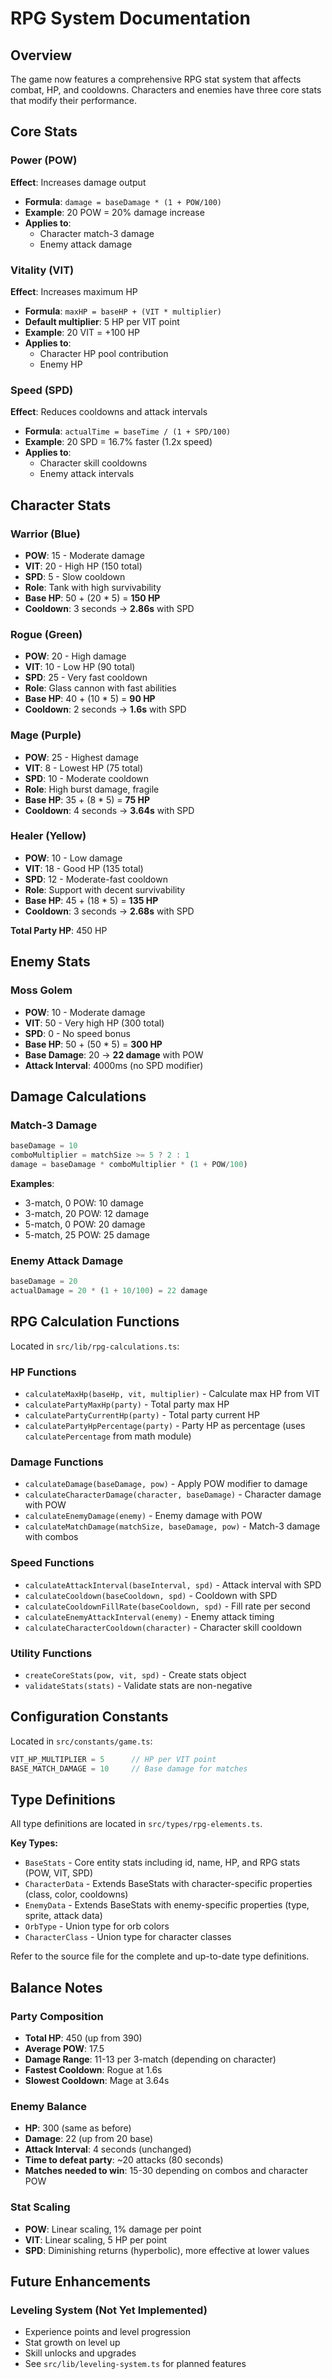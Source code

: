 # RPG System Documentation

## Overview
The game now features a comprehensive RPG stat system that affects combat, HP, and cooldowns. Characters and enemies have three core stats that modify their performance.

## Core Stats

### Power (POW)
**Effect**: Increases damage output
- **Formula**: `damage = baseDamage * (1 + POW/100)`
- **Example**: 20 POW = 20% damage increase
- **Applies to**:
  - Character match-3 damage
  - Enemy attack damage

### Vitality (VIT)
**Effect**: Increases maximum HP
- **Formula**: `maxHP = baseHP + (VIT * multiplier)`
- **Default multiplier**: 5 HP per VIT point
- **Example**: 20 VIT = +100 HP
- **Applies to**:
  - Character HP pool contribution
  - Enemy HP

### Speed (SPD)
**Effect**: Reduces cooldowns and attack intervals
- **Formula**: `actualTime = baseTime / (1 + SPD/100)`
- **Example**: 20 SPD = 16.7% faster (1.2x speed)
- **Applies to**:
  - Character skill cooldowns
  - Enemy attack intervals

## Character Stats

### Warrior (Blue)
- **POW**: 15 - Moderate damage
- **VIT**: 20 - High HP (150 total)
- **SPD**: 5 - Slow cooldown
- **Role**: Tank with high survivability
- **Base HP**: 50 + (20 * 5) = **150 HP**
- **Cooldown**: 3 seconds → **2.86s** with SPD

### Rogue (Green)
- **POW**: 20 - High damage
- **VIT**: 10 - Low HP (90 total)
- **SPD**: 25 - Very fast cooldown
- **Role**: Glass cannon with fast abilities
- **Base HP**: 40 + (10 * 5) = **90 HP**
- **Cooldown**: 2 seconds → **1.6s** with SPD

### Mage (Purple)
- **POW**: 25 - Highest damage
- **VIT**: 8 - Lowest HP (75 total)
- **SPD**: 10 - Moderate cooldown
- **Role**: High burst damage, fragile
- **Base HP**: 35 + (8 * 5) = **75 HP**
- **Cooldown**: 4 seconds → **3.64s** with SPD

### Healer (Yellow)
- **POW**: 10 - Low damage
- **VIT**: 18 - Good HP (135 total)
- **SPD**: 12 - Moderate-fast cooldown
- **Role**: Support with decent survivability
- **Base HP**: 45 + (18 * 5) = **135 HP**
- **Cooldown**: 3 seconds → **2.68s** with SPD

**Total Party HP**: 450 HP

## Enemy Stats

### Moss Golem
- **POW**: 10 - Moderate damage
- **VIT**: 50 - Very high HP (300 total)
- **SPD**: 0 - No speed bonus
- **Base HP**: 50 + (50 * 5) = **300 HP**
- **Base Damage**: 20 → **22 damage** with POW
- **Attack Interval**: 4000ms (no SPD modifier)

## Damage Calculations

### Match-3 Damage
```typescript
baseDamage = 10
comboMultiplier = matchSize >= 5 ? 2 : 1
damage = baseDamage * comboMultiplier * (1 + POW/100)
```

**Examples**:
- 3-match, 0 POW: 10 damage
- 3-match, 20 POW: 12 damage
- 5-match, 0 POW: 20 damage
- 5-match, 25 POW: 25 damage

### Enemy Attack Damage
```typescript
baseDamage = 20
actualDamage = 20 * (1 + 10/100) = 22 damage
```

## RPG Calculation Functions

Located in `src/lib/rpg-calculations.ts`:

### HP Functions
- `calculateMaxHp(baseHp, vit, multiplier)` - Calculate max HP from VIT
- `calculatePartyMaxHp(party)` - Total party max HP
- `calculatePartyCurrentHp(party)` - Total party current HP
- `calculatePartyHpPercentage(party)` - Party HP as percentage (uses `calculatePercentage` from math module)

### Damage Functions
- `calculateDamage(baseDamage, pow)` - Apply POW modifier to damage
- `calculateCharacterDamage(character, baseDamage)` - Character damage with POW
- `calculateEnemyDamage(enemy)` - Enemy damage with POW
- `calculateMatchDamage(matchSize, baseDamage, pow)` - Match-3 damage with combos

### Speed Functions
- `calculateAttackInterval(baseInterval, spd)` - Attack interval with SPD
- `calculateCooldown(baseCooldown, spd)` - Cooldown with SPD
- `calculateCooldownFillRate(baseCooldown, spd)` - Fill rate per second
- `calculateEnemyAttackInterval(enemy)` - Enemy attack timing
- `calculateCharacterCooldown(character)` - Character skill cooldown

### Utility Functions
- `createCoreStats(pow, vit, spd)` - Create stats object
- `validateStats(stats)` - Validate stats are non-negative

## Configuration Constants

Located in `src/constants/game.ts`:

```typescript
VIT_HP_MULTIPLIER = 5      // HP per VIT point
BASE_MATCH_DAMAGE = 10     // Base damage for matches
```

## Type Definitions

All type definitions are located in `src/types/rpg-elements.ts`.

**Key Types:**
- `BaseStats` - Core entity stats including id, name, HP, and RPG stats (POW, VIT, SPD)
- `CharacterData` - Extends BaseStats with character-specific properties (class, color, cooldowns)
- `EnemyData` - Extends BaseStats with enemy-specific properties (type, sprite, attack data)
- `OrbType` - Union type for orb colors
- `CharacterClass` - Union type for character classes

Refer to the source file for the complete and up-to-date type definitions.

## Balance Notes

### Party Composition
- **Total HP**: 450 (up from 390)
- **Average POW**: 17.5
- **Damage Range**: 11-13 per 3-match (depending on character)
- **Fastest Cooldown**: Rogue at 1.6s
- **Slowest Cooldown**: Mage at 3.64s

### Enemy Balance
- **HP**: 300 (same as before)
- **Damage**: 22 (up from 20 base)
- **Attack Interval**: 4 seconds (unchanged)
- **Time to defeat party**: ~20 attacks (80 seconds)
- **Matches needed to win**: 15-30 depending on combos and character POW

### Stat Scaling
- **POW**: Linear scaling, 1% damage per point
- **VIT**: Linear scaling, 5 HP per point
- **SPD**: Diminishing returns (hyperbolic), more effective at lower values

## Future Enhancements

### Leveling System (Not Yet Implemented)
- Experience points and level progression
- Stat growth on level up
- Skill unlocks and upgrades
- See `src/lib/leveling-system.ts` for planned features
